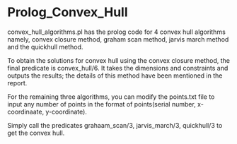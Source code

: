 # Prolog_Convex_Hull

convex_hull_algorithms.pl has the prolog code for 4 convex hull algorithms namely, convex closure method, graham scan method, jarvis march method and the quickhull method. 


To obtain the solutions for convex hull using the convex closure method, the final predicate is convex_hull/6. It takes the dimensions and constraints and outputs the results; the details of this method have been mentioned in the report. 


For the remaining three algorithms, you can modify the points.txt file to input any number of points in the format of points(serial number, x-coordinaate, y-coordinate). 


Simply call the predicates grahaam_scan/3, jarvis_march/3, quickhull/3 to get the convex hull.
